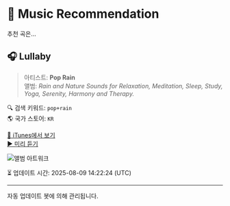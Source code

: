 
# 🎵 Music Recommendation

추천 곡은...

## 🎧 Lullaby  
> 아티스트: **Pop Rain**  
> 앨범: _Rain and Nature Sounds for Relaxation, Meditation, Sleep, Study, Yoga, Serenity, Harmony and Therapy._  

🔍 검색 키워드: `pop+rain`  
🌎 국가 스토어: `KR`

[🔗 iTunes에서 보기](https://music.apple.com/kr/album/lullaby/1038504469?i=1038505242&uo=4)  
[▶️ 미리 듣기](https://audio-ssl.itunes.apple.com/itunes-assets/AudioPreview115/v4/e5/77/76/e577761f-de84-aae3-dbb4-d72cbba9c78c/mzaf_12257943755001483182.plus.aac.p.m4a)

![앨범 아트워크](https://is1-ssl.mzstatic.com/image/thumb/Music124/v4/41/42/b6/4142b67d-d058-7e02-e7b3-ba445a320e39/mzm.eblmhqec.jpg/100x100bb.jpg)

⏳ 업데이트 시간: 2025-08-09 14:22:24 (UTC)

---
자동 업데이트 봇에 의해 관리됩니다.
